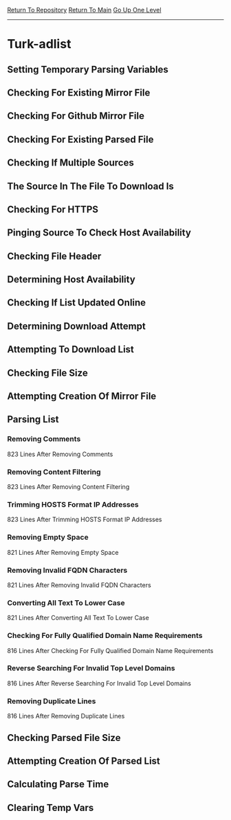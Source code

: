 [Return To Repository](https://github.com/deathbybandaid/piholeparser/)
[Return To Main](https://github.com/deathbybandaid/piholeparser/blob/dev-nomerge/RecentRunLogs/Mainlog.md)
[Go Up One Level](https://github.com/deathbybandaid/piholeparser/blob/dev-nomerge/RecentRunLogs/TopLevelScripts/30-Processing-Blacklists.md)
____________________________________
# Turk-adlist
## Setting Temporary Parsing Variables
## Checking For Existing Mirror File
## Checking For Github Mirror File
## Checking For Existing Parsed File
## Checking If Multiple Sources
## The Source In The File To Download Is
## Checking For HTTPS
## Pinging Source To Check Host Availability
## Checking File Header
## Determining Host Availability
## Checking If List Updated Online
## Determining Download Attempt
## Attempting To Download List
## Checking File Size
## Attempting Creation Of Mirror File
## Parsing List
### Removing Comments
823 Lines After Removing Comments
### Removing Content Filtering
823 Lines After Removing Content Filtering
### Trimming HOSTS Format IP Addresses
823 Lines After Trimming HOSTS Format IP Addresses
### Removing Empty Space
821 Lines After Removing Empty Space
### Removing Invalid FQDN Characters
821 Lines After Removing Invalid FQDN Characters
### Converting All Text To Lower Case
821 Lines After Converting All Text To Lower Case
### Checking For Fully Qualified Domain Name Requirements
816 Lines After Checking For Fully Qualified Domain Name Requirements
### Reverse Searching For Invalid Top Level Domains
816 Lines After Reverse Searching For Invalid Top Level Domains
### Removing Duplicate Lines
816 Lines After Removing Duplicate Lines
## Checking Parsed File Size
## Attempting Creation Of Parsed List
## Calculating Parse Time
## Clearing Temp Vars

